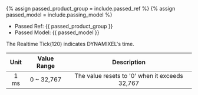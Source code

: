 {% assign passed_product_group = include.passed_ref %}
{% assign passed_model = include.passing_model %}

- Passed Ref: {{ passed_product_group }}
- Passed Model: {{ passed_model }}

The Realtime Tick(120) indicates DYNAMIXEL's time.

| Unit | Value Range |                  Description                   |
|:----:|:-----------:|:----------------------------------------------:|
| 1 ms | 0 ~ 32,767  | The value resets to '0' when it exceeds 32,767 |
